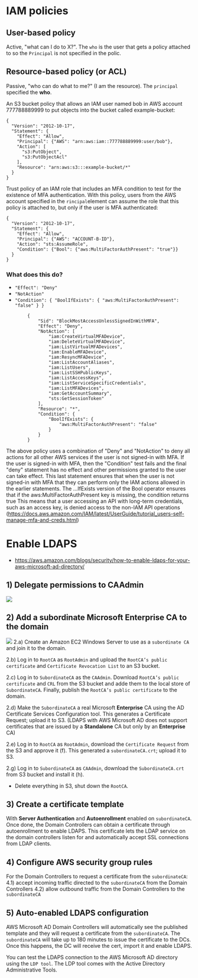 # IAM policies
## User-based policy
Active, "what can I do to X?". The `who` is the user that gets a policy attached to so the `Principal` is not specified in the polic.

## Resource-based policy (or ACL)
Passive, "who can do what to me?" (I am the resource). The `principal` specified the **who**.

An S3 bucket policy that allows an IAM user named bob in AWS account 777788889999 to put objects into the bucket called example-bucket:
```
{
  "Version": "2012-10-17",
  "Statement": {
    "Effect": "Allow",
    "Principal": {"AWS": "arn:aws:iam::777788889999:user/bob"},
    "Action": [
      "s3:PutObject",
      "s3:PutObjectAcl"
    ],
    "Resource": "arn:aws:s3:::example-bucket/*"
  }
}
```

Trust policy of an IAM role that includes an MFA condition to test for the existence of MFA authentication. With this policy, users from the AWS account specified in the `rincipal`element can assume the role that this policy is attached to, but only if the user is MFA authenticated:
```
{
  "Version": "2012-10-17",
  "Statement": {
    "Effect": "Allow",
    "Principal": {"AWS": "ACCOUNT-B-ID"},
    "Action": "sts:AssumeRole",
    "Condition": {"Bool": {"aws:MultiFactorAuthPresent": "true"}}
  }
}
```

### What does this do?
- `"Effect": "Deny"`
- `"NotAction"`
- `"Condition": { "BoolIfExists": { "aws:MultiFactorAuthPresent": "false" } }`
```
        {
            "Sid": "BlockMostAccessUnlessSignedInWithMFA",
            "Effect": "Deny",
            "NotAction": [
                "iam:CreateVirtualMFADevice",
                "iam:DeleteVirtualMFADevice",
                "iam:ListVirtualMFADevices",
                "iam:EnableMFADevice",
                "iam:ResyncMFADevice",
                "iam:ListAccountAliases",
                "iam:ListUsers",
                "iam:ListSSHPublicKeys",
                "iam:ListAccessKeys",
                "iam:ListServiceSpecificCredentials",
                "iam:ListMFADevices",
                "iam:GetAccountSummary",
                "sts:GetSessionToken"
            ],
            "Resource": "*",
            "Condition": {
                "BoolIfExists": {
                    "aws:MultiFactorAuthPresent": "false"
                }
            }
        }
```
The above policy uses a combination of "Deny" and "NotAction" to deny all actions for all other AWS services if the user is not signed-in with MFA. If the user is signed-in with MFA, then the "Condition" test fails and the final "deny" statement has no effect and other permissions granted to the user can take effect. This last statement ensures that when the user is not signed-in with MFA that they can perform only the IAM actions allowed in the earlier statements. The ...IfExists version of the Bool operator ensures that if the aws:MultiFactorAuthPresent key is missing, the condition returns true This means that a user accessing an API with long-term credentials, such as an access key, is denied access to the non-IAM API operations (https://docs.aws.amazon.com/IAM/latest/UserGuide/tutorial_users-self-manage-mfa-and-creds.html)

# Enable LDAPS
- https://aws.amazon.com/blogs/security/how-to-enable-ldaps-for-your-aws-microsoft-ad-directory/

## 1) Delegate permissions to CAAdmin
![](https://d2908q01vomqb2.cloudfront.net/22d200f8670dbdb3e253a90eee5098477c95c23d/2017/09/22/VS-Diagram1-0917-a.png)

## 2) Add a subordinate Microsoft Enterprise CA to the domain
![](https://d2908q01vomqb2.cloudfront.net/22d200f8670dbdb3e253a90eee5098477c95c23d/2017/09/22/VS-Diagram2-0917-a.png)
2.a) Create an Amazon EC2 Windows Server to use as a `subordinate CA` and join it to the domain.

2.b) Log in to `RootCA` as `RootAdmin` and upload the `RootCA’s public certificate` and `Certificate Revocation List` to an S3 bucket.

2.c) Log in to `SubordinateCA` as the `CAAdmin`. Download `RootCA’s public certificate` and `CRL` from the S3 bucket and adde them to the local store of `SubordinateCA`. Finally, publish the `RootCA’s public certificate` to the domain.

2.d) Make the `SubordinateCA` a real Microsoft **Enterprise** CA using the AD Certificate Services Configuration tool. This generates a Certificate Request; upload it to S3. (LDAPS with AWS Microsoft AD does not support certificates that are issued by a **Standalone** CA but only by an **Enterprise** CA)
 
2.e) Log in to `RootCA` as `RootAdmin`, download the `Certificate Request` from the S3 and approve it (f). This generated a `subordinateCA.crt`; upload it to S3.

2.g) Log in to `SubordinateCA` as `CAAdmin`, download the `SubordinateCA.crt` from S3 bucket and install it (h).

- Delete everything in S3, shut down the `RootCA`.

## 3) Create a certificate template 
With **Server Authentication** and **Autoenrollment** enabled on `subordinateCA`. Once done, the Domain Controllers can obtain a certificate through autoenrollment to enable LDAPS. This certificate lets the LDAP service on the domain controllers listen for and automatically accept SSL connections from LDAP clients.

## 4) Configure AWS security group rules
For the Domain Controllers to request a certificate from the `subordinateCA`:
4.1) accept incoming traffic directed to the `subordinateCA` from the Domain Controllers
4.2) allow outbound traffic from the Domain Controllers to the `subordinateCA`

## 5) Auto-enabled LDAPS configuration
AWS Microsoft AD Domain Controllers will automatically see the published template and they will request a certificate from the `subordinateCA`. The `subordinateCA` will take up to 180 minutes to issue the certificate to the DCs. Once this happens, the DC will receive the cert, import it and enable LDAPS.

You can test the LDAPS connection to the AWS Microsoft AD directory using the `LDP tool`. The LDP tool comes with the Active Directory Administrative Tools. 
